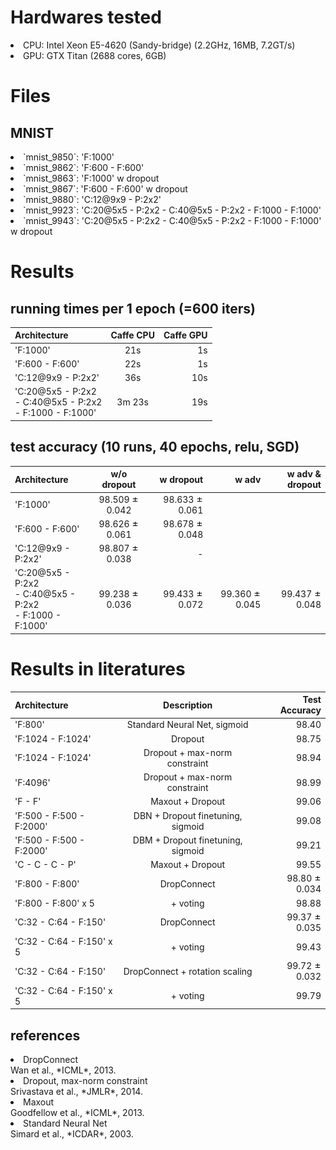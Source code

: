 # Hardwares tested

<li> CPU: Intel Xeon E5-4620 (Sandy-bridge) (2.2GHz, 16MB, 7.2GT/s) </li>
<li> GPU: GTX Titan (2688 cores, 6GB) </li>

# Files

## MNIST

<li> `mnist_9850`: 'F:1000' </li>
<li> `mnist_9862`: 'F:600 - F:600' </li>
<li> `mnist_9863`: 'F:1000' w dropout </li>
<li> `mnist_9867`: 'F:600 - F:600' w dropout </li>
<li> `mnist_9880`: 'C:12@9x9 - P:2x2' </li>
<li> `mnist_9923`: 'C:20@5x5 - P:2x2 - C:40@5x5 - P:2x2 - F:1000 - F:1000' </li>
<li> `mnist_9943`: 'C:20@5x5 - P:2x2 - C:40@5x5 - P:2x2 - F:1000 - F:1000' w dropout </li>

# Results

## running times per 1 epoch (=600 iters)

| Architecture | Caffe CPU | Caffe GPU |
| :----------- | :-------: | --------: |
| 'F:1000' | 21s | 1s |
| 'F:600 - F:600' | 22s | 1s |
| 'C:12@9x9 - P:2x2' | 36s | 10s |
| 'C:20@5x5 - P:2x2 <br /> - C:40@5x5 - P:2x2 <br /> - F:1000 - F:1000' | 3m 23s | 19s |

## test accuracy (10 runs, 40 epochs, relu, SGD)

| Architecture | w/o dropout | w dropout | w adv | w adv & dropout |
| :----------- | :---------: | --------: | ----: | --------------: |
| 'F:1000' | 98.509 ![pm](pm.png) 0.042 | 98.633 ![pm](pm.png) 0.061 | | |
| 'F:600 - F:600' | 98.626 ![pm](pm.png) 0.061 | 98.678 ![pm](pm.png) 0.048 | | |
| 'C:12@9x9 - P:2x2' | 98.807 ![pm](pm.png) 0.038 | - | | |
| 'C:20@5x5 - P:2x2 <br /> - C:40@5x5 - P:2x2 <br /> - F:1000 - F:1000' | 99.238 ![pm](pm.png) 0.036 | 99.433 ![pm](pm.png) 0.072 | 99.360 ![pm](pm.png) 0.045 | 99.437 ![pm](pm.png) 0.048 |

# Results in literatures

| Architecture | Description | Test Accuracy |
| :----------- | :-------: | --------: |
| 'F:800' | Standard Neural Net, sigmoid | 98.40 |
| 'F:1024 - F:1024' | Dropout | 98.75 |
| 'F:1024 - F:1024' | Dropout + max-norm constraint | 98.94 |
| 'F:4096' | Dropout + max-norm constraint | 98.99 |
| 'F - F' | Maxout + Dropout | 99.06 |
| 'F:500 - F:500 - F:2000' | DBN + Dropout finetuning, sigmoid | 99.08 |
| 'F:500 - F:500 - F:2000' | DBM + Dropout finetuning, sigmoid | 99.21 |
| 'C - C - C - P' | Maxout + Dropout | 99.55 |
| 'F:800 - F:800' | DropConnect | 98.80 ![pm](pm.png) 0.034 |
| 'F:800 - F:800' x 5 | + voting | 98.88 |
| 'C:32 - C:64 - F:150' | DropConnect | 99.37 ![pm](pm.png) 0.035 |
| 'C:32 - C:64 - F:150' x 5 | + voting | 99.43 |
| 'C:32 - C:64 - F:150' | DropConnect + rotation scaling | 99.72 ![pm](pm.png) 0.032 |
| 'C:32 - C:64 - F:150' x 5 | + voting | 99.79 |

## references

<li> DropConnect </li>
Wan et al., *ICML*, 2013.
<li> Dropout, max-norm constraint </li>
Srivastava et al., *JMLR*, 2014.
<li> Maxout </li>
Goodfellow et al., *ICML*, 2013.
<li> Standard Neural Net </li>
Simard et al., *ICDAR*, 2003.